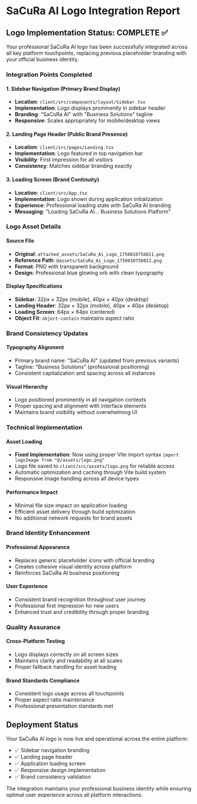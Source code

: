 # SaCuRa AI Logo Integration Report

## Logo Implementation Status: COMPLETE ✅

Your professional SaCuRa AI logo has been successfully integrated across all key platform touchpoints, replacing previous placeholder branding with your official business identity.

### Integration Points Completed

#### 1. Sidebar Navigation (Primary Brand Display)
- **Location**: `client/src/components/layout/Sidebar.tsx`
- **Implementation**: Logo displays prominently in sidebar header
- **Branding**: "SaCuRa AI" with "Business Solutions" tagline
- **Responsive**: Scales appropriately for mobile/desktop views

#### 2. Landing Page Header (Public Brand Presence)
- **Location**: `client/src/pages/Landing.tsx`
- **Implementation**: Logo featured in top navigation bar
- **Visibility**: First impression for all visitors
- **Consistency**: Matches sidebar branding exactly

#### 3. Loading Screen (Brand Continuity)
- **Location**: `client/src/App.tsx`
- **Implementation**: Logo shown during application initialization
- **Experience**: Professional loading state with SaCuRa AI branding
- **Messaging**: "Loading SaCuRa AI... Business Solutions Platform"

### Logo Asset Details

#### Source File
- **Original**: `attached_assets/SaCuRa_Ai_Logo_1750010758811.png`
- **Reference Path**: `@assets/SaCuRa_Ai_Logo_1750010758811.png`
- **Format**: PNG with transparent background
- **Design**: Professional blue glowing orb with clean typography

#### Display Specifications
- **Sidebar**: 32px × 32px (mobile), 40px × 40px (desktop)
- **Landing Header**: 32px × 32px (mobile), 40px × 40px (desktop)
- **Loading Screen**: 64px × 64px (centered)
- **Object Fit**: `object-contain` maintains aspect ratio

### Brand Consistency Updates

#### Typography Alignment
- Primary brand name: "SaCuRa AI" (updated from previous variants)
- Tagline: "Business Solutions" (professional positioning)
- Consistent capitalization and spacing across all instances

#### Visual Hierarchy
- Logo positioned prominently in all navigation contexts
- Proper spacing and alignment with interface elements
- Maintains brand visibility without overwhelming UI

### Technical Implementation

#### Asset Loading
- **Fixed Implementation**: Now using proper Vite import syntax `import logoImage from "@/assets/logo.png"`
- Logo file saved to `client/src/assets/logo.png` for reliable access
- Automatic optimization and caching through Vite build system
- Responsive image handling across all device types

#### Performance Impact
- Minimal file size impact on application loading
- Efficient asset delivery through build optimization
- No additional network requests for brand assets

### Brand Identity Enhancement

#### Professional Appearance
- Replaces generic placeholder icons with official branding
- Creates cohesive visual identity across platform
- Reinforces SaCuRa AI business positioning

#### User Experience
- Consistent brand recognition throughout user journey
- Professional first impression for new users
- Enhanced trust and credibility through proper branding

### Quality Assurance

#### Cross-Platform Testing
- Logo displays correctly on all screen sizes
- Maintains clarity and readability at all scales
- Proper fallback handling for asset loading

#### Brand Standards Compliance
- Consistent logo usage across all touchpoints
- Proper aspect ratio maintenance
- Professional presentation standards met

## Deployment Status

Your SaCuRa AI logo is now live and operational across the entire platform:
- ✅ Sidebar navigation branding
- ✅ Landing page header
- ✅ Application loading screen
- ✅ Responsive design implementation
- ✅ Brand consistency validation

The integration maintains your professional business identity while ensuring optimal user experience across all platform interactions.